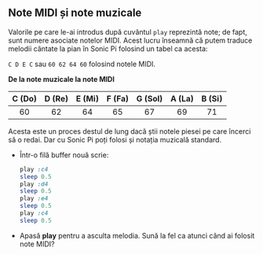 ## Note MIDI și note muzicale

Valorile pe care le-ai introdus după cuvântul `play` reprezintă note; de fapt, sunt numere asociate notelor MIDI. Acest lucru înseamnă că putem traduce melodii cântate la pian în Sonic Pi folosind un tabel ca acesta:

`C D E C` sau `60 62 64 60` folosind notele MIDI.

**De la note muzicale la note MIDI**

| C (Do) | D (Re) | E (Mi) | F (Fa) | G (Sol) | A (La) | B (Si) |
|:------:|:------:|:------:|:------:|:-------:|:------:|:------:|
|   60   |   62   |   64   |   65   |   67    |   69   |   71   |

Acesta este un proces destul de lung dacă știi notele piesei pe care încerci să o redai. Dar cu Sonic Pi poți folosi și notația muzicală standard.

- Într-o filă buffer nouă scrie:
    
    ```ruby
    play :c4
    sleep 0.5
    play :d4
    sleep 0.5
    play :e4
    sleep 0.5
    play :c4
    sleep 0.5
    ```

- Apasă **play** pentru a asculta melodia. Sună la fel ca atunci când ai folosit note MIDI?
